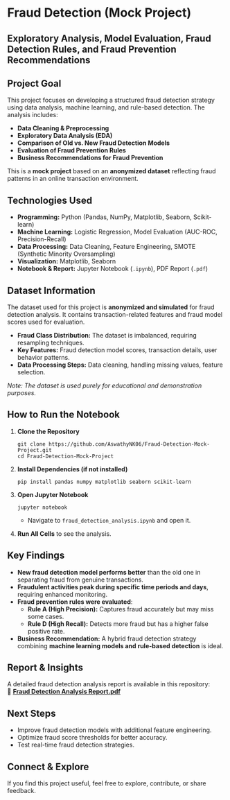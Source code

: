 # Fraud Detection (Mock Project)

## Exploratory Analysis, Model Evaluation, Fraud Detection Rules, and Fraud Prevention Recommendations

## Project Goal
This project focuses on developing a structured fraud detection strategy using data analysis, machine learning, and rule-based detection. The analysis includes:

- **Data Cleaning & Preprocessing**
- **Exploratory Data Analysis (EDA)**
- **Comparison of Old vs. New Fraud Detection Models**
- **Evaluation of Fraud Prevention Rules**
- **Business Recommendations for Fraud Prevention**

This is a **mock project** based on an **anonymized dataset** reflecting fraud patterns in an online transaction environment.

## Technologies Used
- **Programming:** Python (Pandas, NumPy, Matplotlib, Seaborn, Scikit-learn)
- **Machine Learning:** Logistic Regression, Model Evaluation (AUC-ROC, Precision-Recall)
- **Data Processing:** Data Cleaning, Feature Engineering, SMOTE (Synthetic Minority Oversampling)
- **Visualization:** Matplotlib, Seaborn
- **Notebook & Report:** Jupyter Notebook (`.ipynb`), PDF Report (`.pdf`)

## Dataset Information
The dataset used for this project is **anonymized and simulated** for fraud detection analysis. It contains transaction-related features and fraud model scores used for evaluation. 

- **Fraud Class Distribution:** The dataset is imbalanced, requiring resampling techniques.
- **Key Features:** Fraud detection model scores, transaction details, user behavior patterns.
- **Data Processing Steps:** Data cleaning, handling missing values, feature selection.

*Note: The dataset is used purely for educational and demonstration purposes.*

## How to Run the Notebook
1. **Clone the Repository**
   ```
   git clone https://github.com/AswathyNK06/Fraud-Detection-Mock-Project.git
   cd Fraud-Detection-Mock-Project
   ```

2. **Install Dependencies (if not installed)**
   ```
   pip install pandas numpy matplotlib seaborn scikit-learn
   ```

3. **Open Jupyter Notebook**
   ```
   jupyter notebook
   ```
   - Navigate to `fraud_detection_analysis.ipynb` and open it.

4. **Run All Cells** to see the analysis.

## Key Findings
- **New fraud detection model performs better** than the old one in separating fraud from genuine transactions.
- **Fraudulent activities peak during specific time periods and days**, requiring enhanced monitoring.
- **Fraud prevention rules were evaluated**:
  - **Rule A (High Precision):** Captures fraud accurately but may miss some cases.
  - **Rule D (High Recall):** Detects more fraud but has a higher false positive rate.
- **Business Recommendation:** A hybrid fraud detection strategy combining **machine learning models and rule-based detection** is ideal.

## Report & Insights
A detailed fraud detection analysis report is available in this repository:  
📄 **[Fraud Detection Analysis Report.pdf](Fraud%20Detection%20Analysis%20Report.pdf)**

## Next Steps
- Improve fraud detection models with additional feature engineering.
- Optimize fraud score thresholds for better accuracy.
- Test real-time fraud detection strategies.

## Connect & Explore
If you find this project useful, feel free to explore, contribute, or share feedback.

